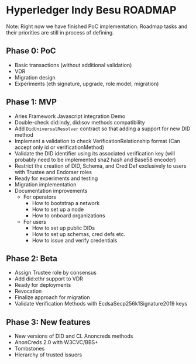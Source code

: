 # Hyperledger Indy Besu ROADMAP

Note: Right now we have finished PoC implementation. Roadmap tasks and their priorities are still in process of defining.

## Phase 0: PoC
* Basic transactions (without additional validation) 
* VDR
* Migration design 
* Experiments (eth signature, upgrade, role model, migration)

## Phase 1: MVP
* Aries Framework Javascript integration Demo
* Double-check did:indy, did:sov methods compatibility
* Add `DidUniversalResolver` contract so that adding a support for new DID method
* Implement a validation to check VerificationRelationship format (Can accept only id or verificationMethod)
* Validate the DID identifier using its associated verification key (will probably need to be implemented sha2 hash and Base58 encoder)
* Restrict the creation of DID, Schema, and Cred Def exclusively to users with Trustee and Endorser roles
* Ready for experiments and testing
* Migration implementation
* Documentation improvements
  * For operators
    * How to bootstrap a network
    * How to set up a node
    * How to onboard organizations
  * For users
    * How to set up public DIDs
    * How to set up schemas, cred defs etc.
    * How to issue and verify credentials

## Phase 2: Beta
* Assign Trustee role by consensus
* Add did:ethr support to VDR
* Ready for deployments
* Revocation
* Finalize approach for migration
* Validate Verification Methods with EcdsaSecp256k1Signature2019 keys 

## Phase 3: New features
* New versions of DID and CL Anoncreds methods
* AnonCreds 2.0 with W3CVC/BBS+
* Tombstones
* Hierarchy of trusted issuers